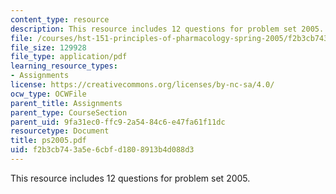```yaml
---
content_type: resource
description: This resource includes 12 questions for problem set 2005.
file: /courses/hst-151-principles-of-pharmacology-spring-2005/f2b3cb743a5e6cbfd1808913b4d088d3_ps2005.pdf
file_size: 129928
file_type: application/pdf
learning_resource_types:
- Assignments
license: https://creativecommons.org/licenses/by-nc-sa/4.0/
ocw_type: OCWFile
parent_title: Assignments
parent_type: CourseSection
parent_uid: 9fa31ec0-ffc9-2a54-84c6-e47fa61f11dc
resourcetype: Document
title: ps2005.pdf
uid: f2b3cb74-3a5e-6cbf-d180-8913b4d088d3
---
```

This resource includes 12 questions for problem set 2005.